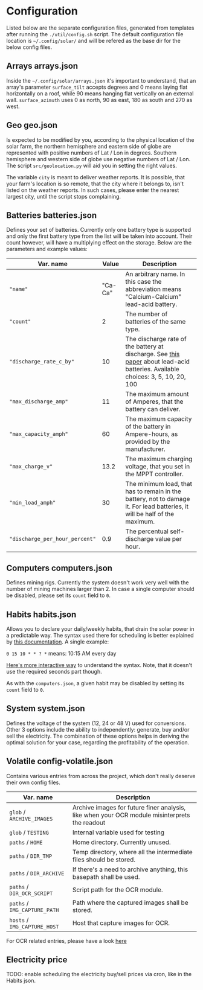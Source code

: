 # Configuration
Listed below are the separate configuration files, generated from templates after running the `./util/config.sh` script.
The default configuration file location is `~/.config/solar/` and will be refered as the base dir for the below config files.

## Arrays arrays.json
Inside the `~/.config/solar/arrays.json` it's important to understand, that an array's parameter `surface_tilt` accepts degrees and 0 means laying flat horizontally on a roof, while 90 means hanging flat vertically on an external wall. 
`surface_azimuth` uses 0 as north, 90 as east, 180 as south and 270 as west.

## Geo geo.json
Is expected to be modified by you, according to the physical location of the solar farm, the northern hemisphere and eastern side of globe are represented with positive numbers of Lat / Lon in degrees. 
Southern hemisphere and western side of globe use negative numbers of Lat / Lon. 
The script `src/geolocation.py` will aid you in setting the right values. 

The variable `city` is meant to deliver weather reports.
It is possible, that your farm's location is so remote, that the city where it belongs to, isn't listed on the weather reports.
In such cases, please enter the nearest largest city, until the script stops complaining.

## Batteries batteries.json
Defines your set of batteries. Currently only one battery type is supported and only the first battery type from the list will be taken into account. 
Their count however, will have a multiplying effect on the storage. 
Below are the parameters and example values:

| Var. name  | Value  | Description |
| ------------- | -- | --- |
| `"name"` | "Ca-Ca" | An arbitrary name. In this case the abbreviation means "Calcium-Calcium" lead-acid battery. |
| `"count"` | 2 | The number of batteries of the same type. |  
| `"discharge_rate_c_by"` | 10 | The discharge rate of the battery at discharge. See [this paper](http://www.scubaengineer.com/documents/lead_acid_battery_charging_graphs.pdf) about lead-acid batteries. Available choices: 3, 5, 10, 20, 100 | 
| `"max_discharge_amp"` | 11 | The maximum amount of Amperes, that the battery can deliver. |
| `"max_capacity_amph"` | 60 | The maximum capacity of the battery in Ampere-hours, as provided by the manufacturer. |
| `"max_charge_v"` | 13.2 | The maximum charging voltage, that you set in the MPPT controller. |
| `"min_load_amph"` | 30 | The minimum load, that has to remain in the battery, not to damage it. For lead batteries, it will be half of the maximum. |
| `"discharge_per_hour_percent"` | 0.9 | The percentual self-discharge value per hour. |

## Computers computers.json
Defines mining rigs. 
Currently the system doesn't work very well with the number of mining machines larger than 2.
In case a single computer should be disabled, please set its `count` field to `0`.

## Habits habits.json
Allows you to declare your daily/weekly habits, that drain the solar power in a predictable way. 
The syntax used there for scheduling is better explained by [this documentation](https://github.com/mariusbancila/croncpp#cron-expressions).
A single example:

`0 15 10 * * ? *`	means: 10:15 AM every day

[Here's more interactive way](https://crontab.guru/) to understand the syntax. 
Note, that it doesn't use the required seconds part though.

As with the `computers.json`, a given habit may be disabled by setting its `count` field to `0`.

## System system.json
Defines the voltage of the system (12, 24 or 48 V) used for conversions.
Other 3 options include the ability to independently: generate, buy and/or sell the electricity. 
The combination of these options helps in deriving the optimal solution for your case, regarding the profitability of the operation.

## Volatile config-volatile.json
Contains various entries from across the project, which don't really deserve their own config files.

| Var. name  | Description |
| ------------- | --- |
| `glob` / `ARCHIVE_IMAGES` | Archive images for future finer analysis, like when your OCR module misinterprets the readout |
| `glob` / `TESTING` | Internal variable used for testing |
| `paths` / `HOME` | Home directory. Currently unused. |
| `paths` / `DIR_TMP` | Temp directory, where all the intermediate files should be stored. |
| `paths` / `DIR_ARCHIVE` | If there's a need to archive anything, this basepath shall be used. |
| `paths` / `DIR_OCR_SCRIPT` | Script path for the OCR module. |
| `paths` / `IMG_CAPTURE_PATH` | Path where the captured images shall be stored. |
| `hosts` / `IMG_CAPTURE_HOST` | Host that capture images for OCR. |


For OCR related entries, please have a look [here](ocr.md)

## Electricity price
TODO: enable scheduling the electricity buy/sell prices via cron, like in the Habits json.

